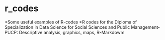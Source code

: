 # r_codes
*Some useful examples of R-codes
*R codes for the Diploma of Specialization in Data Science for Social Sciences and Public Management-PUCP: Descriptive analysis, graphics, maps, R-Markdowm
